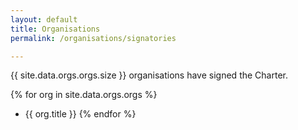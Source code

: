 ```yaml
---
layout: default
title: Organisations
permalink: /organisations/signatories

---
```


{{ site.data.orgs.orgs.size }} organisations have signed the Charter.


{% for org in site.data.orgs.orgs %}
  - {{ org.title }} 
{% endfor %}



